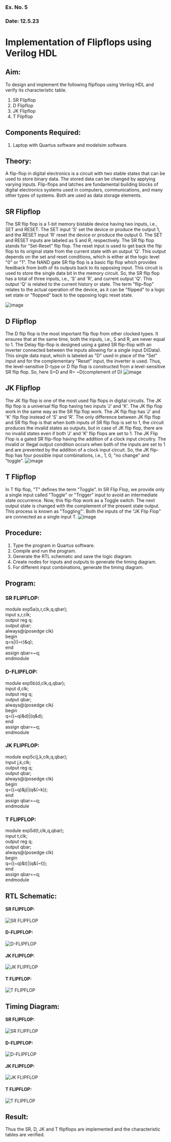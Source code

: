 ### Ex. No. 5
### Date: 12.5.23
# Implementation of Flipflops using Verilog HDL
## Aim:
To design and implement the following flipflops using Verilog HDL and verify its characteristic table.
1.	SR Flipflop
2.	D Flipflop
3.	JK Flipflop
4.	T Flipflop
## Components Required:
1.	Laptop with Quartus software and modelsim software.
## Theory:
A flip-flop in digital electronics is a circuit with two stable states that can be used to store binary data. The stored data can be changed by applying varying inputs. Flip-flops and latches are fundamental building blocks of digital electronics systems used in computers, communications, and many other types of systems. Both are used as data storage elements.
## SR Flipflop
The SR flip flop is a 1-bit memory bistable device having two inputs, i.e., SET and RESET. The SET input 'S' set the device or produce the output 1, and the RESET input 'R' reset the device or produce the output 0. The SET and RESET inputs are labeled as S and R, respectively.
The SR flip flop stands for "Set-Reset" flip flop. The reset input is used to get back the flip flop to its original state from the current state with an output 'Q'. This output depends on the set and reset conditions, which is either at the logic level "0" or "1".
The NAND gate SR flip flop is a basic flip flop which provides feedback from both of its outputs back to its opposing input. This circuit is used to store the single data bit in the memory circuit. So, the SR flip flop has a total of three inputs, i.e., 'S' and 'R', and current output 'Q'. This output 'Q' is related to the current history or state. The term "flip-flop" relates to the actual operation of the device, as it can be "flipped" to a logic set state or "flopped" back to the opposing logic reset state.

![image](https://github.com/rvinifa/Flipflops/assets/133735746/725727f1-85ef-4b56-8fb5-5fd470d8d207)
 

## D Flipflop
The D flip flop is the most important flip flop from other clocked types. It ensures that at the same time, both the inputs, i.e., S and R, are never equal to 1. The Delay flip-flop is designed using a gated SR flip-flop with an inverter connected between the inputs allowing for a single input D(Data).
This single data input, which is labeled as "D" used in place of the "Set" input and for the complementary "Reset" input, the inverter is used. Thus, the level-sensitive D-type or D flip flop is constructed from a level-sensitive SR flip flop.
So, here S=D and R= ~D(complement of D)
![image](https://github.com/rvinifa/Flipflops/assets/133735746/c9c8383d-6f6d-48c6-b35b-2a2fa28178ed)
 
## JK Flipflop
The JK flip flop is one of the most used flip flops in digital circuits. The JK flip flop is a universal flip flop having two inputs 'J' and 'K'. The JK flip flop work in the same way as the SR flip flop work. The JK flip flop has 'J' and 'K' flip flop instead of 'S' and 'R'. The only difference between JK flip flop and SR flip flop is that when both inputs of SR flip flop is set to 1, the circuit produces the invalid states as outputs, but in case of JK flip flop, there are no invalid states even if both 'J' and 'K' flip flops are set to 1. The JK Flip Flop is a gated SR flip-flop having the addition of a clock input circuitry. The invalid or illegal output condition occurs when both of the inputs are set to 1 and are prevented by the addition of a clock input circuit. So, the JK flip-flop has four possible input combinations, i.e., 1, 0, "no change" and "toggle". 
 ![image](https://github.com/rvinifa/Flipflops/assets/133735746/ad5d7905-7ed9-4ddb-ba91-4e284fc151d6)


## T Flipflop
In T flip flop, "T" defines the term "Toggle". In SR Flip Flop, we provide only a single input called "Toggle" or "Trigger" input to avoid an intermediate state occurrence. Now, this flip-flop work as a Toggle switch. The next output state is changed with the complement of the present state output. This process is known as "Toggling"'. Both the inputs of the "JK Flip Flop" are connected as a single input T.
 ![image](https://github.com/rvinifa/Flipflops/assets/133735746/d8ebd20c-4a91-4496-bd67-2239ab1a0798)

## Procedure:
1.	Type the program in Quartus software.
2.	Compile and run the program.
3.	Generate the RTL schematic and save the logic diagram.
4.	Create nodes for inputs and outputs to generate the timing diagram.
5.	For different input combinations, generate the timing diagram.


## Program:
### SR FLIPFLOP:
module exp5a(s,r,clk,q,qbar);<br>
input s,r,clk;<br>
output reg q;<br>
output qbar;<br>
always@(posedge clk)<br>
begin<br>
q=s|((~r)&q);<br>
end<br>
assign qbar=~q;<br>
endmodule<br>

### D-FLIPFLOP:
module exp5b(d,clk,q,qbar);<br>
input d,clk;<br>
output reg q;<br>
output qbar;<br>
always@(posedge clk)<br>
begin<br>
q=((~q)&d)|(q&d);<br>
end<br>
assign qbar=~q;<br>
endmodule<br>

### JK FLIPFLOP:
module exp5c(j,k,clk,q,qbar);<br>
input j,k,clk;<br>
output reg q;<br>
output qbar;<br>
always@(posedge clk)<br>
begin<br>
q=((~q)&j)|(q&(~k));<br>
end<br>
assign qbar=~q;<br>
endmodule<br>

### T FLIPFLOP:
module exp5d(t,clk,q,qbar);<br>
input t,clk;<br>
output reg q;<br>
output qbar;<br>
always@(posedge clk)<br>
begin<br>
q=((~q)&t)|(q&(~t));<br>
end<br>
assign qbar=~q;<br>
endmodule<br>
## RTL Schematic:
#### SR FLIPFLOP:<br>
![SR FLIPFLOP](1.png)<br>
#### D-FLIPFLOP:<br>
![D-FLIPFLOP](2.png)<br>
#### JK FLIPFLOP:<br>
![JK FLIPFLOP](3.png)<br>
#### T FLIPFLOP:<br>
![T FLIPFLOP](4.png)<br>
## Timing Diagram:
#### SR FLIPFLOP:<br>
![SR FLIPFLOP](5.png)<br>
#### D-FLIPFLOP:<br>
![D-FLIPFLOP](6.png)<br>
#### JK FLIPFLOP:<br>
![JK FLIPFLOP](7.png)<br>
#### T FLIPFLOP:<br>
![T FLIPFLOP](8.png)<br>
## Result:
Thus the SR, D, JK and T flipflops are implemented and the characteristic tables are verified.

